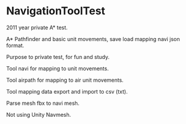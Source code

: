 # NavigationToolTest

2011 year private A* test.

A* Pathfinder and basic unit movements, save load mapping navi json format.

Purpose to private test, for fun and study.

Tool navi for mapping to unit movements. 

Tool airpath for mapping to air unit movements.

Tool mapping data export and import to csv (txt).

Parse mesh fbx to navi mesh.

Not using Unity Navmesh.
